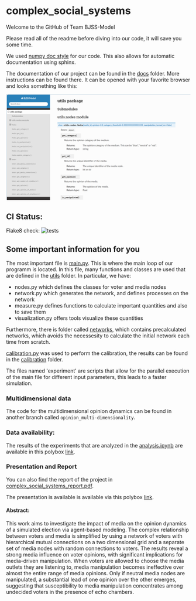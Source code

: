# complex_social_systems

Welcome to the GitHub of Team BJSS-Model

Please read all of the readme before diving into our code, it will save you some time.

We used [numpy doc style](https://numpydoc.readthedocs.io/en/latest/format.html) for our code. This also allows for automatic documentation using sphinx.

The documentation of our project can be found in the [docs](docs) folder. More instructions can be found there.
It can be opened with your favorite browser and looks something like this:

![picture of documentation](documentation_example.png)
## CI Status:

Flake8 check:
![tests](https://github.com/m-bur/complex_social_systems/actions/workflows/style-check.yml/badge.svg)

## Some important information for you

The most important file is [main.py](main.py). This is where the main loop of our programm is located. In this file, many functions and classes are used that are defined in the [utils](utils) folder. In particular, we have:

- nodes.py which defines the classes for voter and media nodes
- network.py which generates the network, and defines processes on the network
- measure.py defines functions to calculate important quantities and also to save them
- visualization.py offers tools visualize these quantities

Furthermore, there is folder called [networks](networks), which contains precalculated networks, which avoids the necessesity to calculate the initial network each time from scratch.

[calibration.py](calibration.py) was used to perform the calibration, the results can be found in the [calibration](calibrations) folder.

The files named 'experiment' are scripts that allow for the parallel execution of the main file for different input parameters, this leads to a faster simulation.

### Multidimensional data

The code for the multidimensional opinion dynamics can be found in another branch called `opinion_multi-dimensionality`.

### Data availability:
The results of the experiments that are analyzed in the [analysis.ipynb](analysis.ipynb) are available in this
polybox [link](https://polybox.ethz.ch/index.php/s/SydFlQwt6FcSetc). 


### Presentation and Report

You can also find the report of the project in [complex_social_systems_report.pdf](complex_social_systems_report.pdf).

The presentation is available is available via this polybox [link](https://polybox.ethz.ch/index.php/s/CcdPgqdmIzNWI4w).

#### Abstract:

This work aims to investigate the impact of media on the opinion dynamics of a simulated election via agent-based
modeling. The complex relationship between voters and media is simplified by using a network of voters with hierarchical
mutual connections on a two dimensional grid and a separate set of media nodes with random connections to voters.
The results reveal a strong media influence on voter opinions, with significant implications for media-driven manipulation.
When voters are allowed to choose the media outlets they are listening to, media manipulation becomes ineffective over
almost the entire range of media opinions. Only if neutral media nodes are manipulated, a substantial lead of one opinion
over the other emerges, suggesting that susceptibility to media manipulation concentrates among undecided voters in
the presence of echo chambers.

